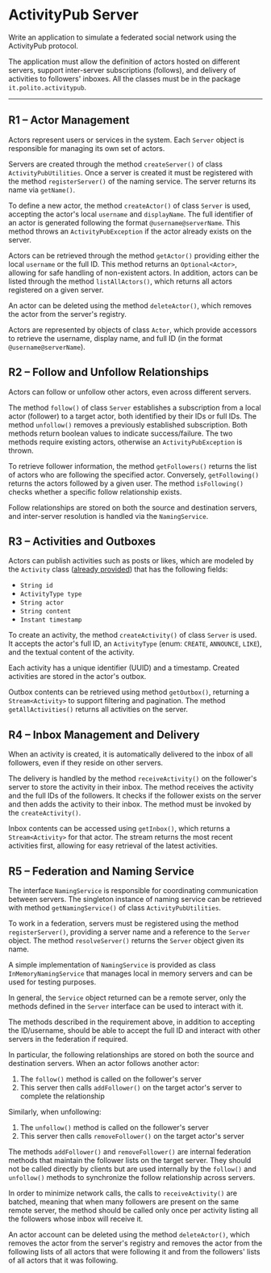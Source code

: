 # ActivityPub Server

Write an application to simulate a federated social network using the ActivityPub protocol.

The application must allow the definition of actors hosted on different servers, support inter-server subscriptions (follows), and delivery of activities to followers' inboxes.
All the classes must be in the package `it.polito.activitypub`.

---

## R1 – Actor Management

Actors represent users or services in the system. Each `Server` object is responsible for managing its own set of actors.

Servers are created through the method `createServer()` of class `ActivityPubUtilities`.
Once a server is created it must be registered with the method `registerServer()` of the naming service.
The server returns its name via `getName()`.

To define a new actor, the method `createActor()` of class `Server` is used, accepting the actor's local `username` and `displayName`. The full identifier of an actor is generated following the format `@username@serverName`.
This method throws an `ActivityPubException` if the actor already exists on the server.

Actors can be retrieved through the method `getActor()` providing either the local `username` or the full ID. This method returns an `Optional<Actor>`, allowing for safe handling of non-existent actors.
In addition, actors can be listed through the method `listAllActors()`, which returns all actors registered on a given server.

An actor can be deleted using the method `deleteActor()`, which removes the actor from the server's registry.

Actors are represented by objects of class `Actor`, which provide accessors to retrieve the username, display name, and full ID (in the format `@username@serverName`).


## R2 – Follow and Unfollow Relationships

Actors can follow or unfollow other actors, even across different servers.

The method `follow()` of class `Server` establishes a subscription from a local actor (follower) to a target actor, both identified by their IDs or full IDs. 
The method `unfollow()` removes a previously established subscription. Both methods return boolean values to indicate success/failure.
The two methods require existing actors, otherwise an `ActivityPubException` is thrown. 

To retrieve follower information, the method `getFollowers()` returns the list of actors who are following the specified actor. Conversely, `getFollowing()` returns the actors followed by a given user. The method `isFollowing()` checks whether a specific follow relationship exists.

Follow relationships are stored on both the source and destination servers, and inter-server resolution is handled via the `NamingService`.


## R3 – Activities and Outboxes

Actors can publish activities such as posts or likes, which are modeled by the `Activity` class ([already provided](src/it/polito/activitypub/Activity.java)) that has the following fields:

- `String id` 
- `ActivityType type` 
- `String actor`
- `String content`
- `Instant timestamp` 

To create an activity, the method `createActivity()` of class `Server` is used. It accepts the actor's full ID, an `ActivityType` (enum: `CREATE`, `ANNOUNCE`, `LIKE`), and the textual content of the activity.

Each activity has a unique identifier (UUID) and a timestamp. Created activities are stored in the actor's outbox.

Outbox contents can be retrieved using method `getOutbox()`, returning a `Stream<Activity>` to support filtering and pagination. The method `getAllActivities()` returns all activities on the server.


## R4 – Inbox Management and Delivery

When an activity is created, it is automatically delivered to the inbox of all followers, even if they reside on other servers.

The delivery is handled by the method `receiveActivity()` on the follower's server to store the activity in their inbox.
The method receives the activity and the full IDs of the followers. It checks if the follower exists on the server and then adds the activity to their inbox.
The method must be invoked by the `createActivity()`.

Inbox contents can be accessed using `getInbox()`, which returns a `Stream<Activity>` for that actor. 
The stream returns the most recent activities first, allowing for easy retrieval of the latest activities.


## R5 – Federation and Naming Service

The interface `NamingService` is responsible for coordinating communication between servers.
The singleton instance of naming service can be retrieved with method `getNamingService()` of class `ActivityPubUtilities`.

To work in a federation, servers must be registered using the method `registerServer()`, providing a server name and a reference to the `Server` object. 
The method `resolveServer()` returns the `Server` object given its name.

A simple implementation of `NamingService` is provided as class `InMemoryNamingService` that manages local in memory servers and can be used for testing purposes.

In general, the `Service` object returned can be a remote server, only the methods defined in the `Server` interface can be used to interact with it. 

The methods described in the requirement above, in addition to accepting the ID/username, should be able to accept the full ID and interact with other servers in the federation if required.

In particular, the following relationships are stored on both the source and destination servers. When an actor follows another actor:
1. The `follow()` method is called on the follower's server
2. This server then calls `addFollower()` on the target actor's server to complete the relationship

Similarly, when unfollowing:
1. The `unfollow()` method is called on the follower's server
2. This server then calls `removeFollower()` on the target actor's server

The methods `addFollower()` and `removeFollower()` are internal federation methods that maintain the follower lists on the target server. They should not be called directly by clients but are used internally by the `follow()` and `unfollow()` methods to synchronize the follow relationship across servers.

In order to minimize network calls, the calls to `receiveActivity()` are batched, meaning that when many followers are present on the same remote server, the method should be called only once per activity listing all the followers whose inbox will receive it.

An actor account can be deleted using the method `deleteActor()`, which removes the actor from the server's registry and removes the actor from the following lists of all actors that were following it and from the followers' lists of all actors that it was following.
